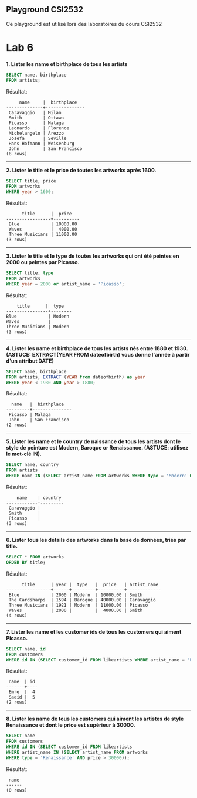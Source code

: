 ## Playground CSI2532

Ce playground est utilisé lors des laboratoires du cours CSI2532

# Lab 6

**1. Lister les name et birthplace de tous les artists**

```sql
SELECT name, birthplace
FROM artists;
```

Résultat:

```
     name     |  birthplace
--------------+---------------
 Caravaggio   | Milan
 Smith        | Ottawa
 Picasso      | Malaga
 Leonardo     | Florence
 Michelangelo | Arezzo
 Josefa       | Seville
 Hans Hofmann | Weisenburg
 John         | San Francisco
(8 rows)
```
---
**2. Lister le title et le price de toutes les artworks après 1600.**

```sql
SELECT title, price
FROM artworks
WHERE year > 1600;
```

Résultat:

```
      title      |  price
-----------------+----------
 Blue            | 10000.00
 Waves           |  4000.00
 Three Musicians | 11000.00
(3 rows)
```
---
**3. Lister le title et le type de toutes les artworks qui ont été peintes en 2000 ou peintes par Picasso.**
   
```sql
SELECT title, type
FROM artworks
WHERE year = 2000 or artist_name = 'Picasso';
```

Résultat:

```
    title      |  type
----------------+--------
Blue            | Modern
Waves           |
Three Musicians | Modern
(3 rows)
```
---
**4. Lister les name et birthplace de tous les artists nés entre 1880 et 1930. (ASTUCE: EXTRACT(YEAR FROM dateofbirth) vous donne l'année à partir d'un attribut DATE)**

```sql
SELECT name, birthplace
FROM artists, EXTRACT (YEAR from dateofbirth) as year
WHERE year < 1930 AND year > 1880;
```

Résultat:

```
  name   |  birthplace
---------+---------------
 Picasso | Malaga
 John    | San Francisco
(2 rows)
```
---
**5. Lister les name et le country de naissance de tous les artists dont le style de peinture est Modern, Baroque or Renaissance. (ASTUCE: utilisez le mot-clé IN).**

```sql
SELECT name, country 
FROM artists
WHERE name IN (SELECT artist_name FROM artworks WHERE type = 'Modern' OR type = 'Baroque' OR type = 'Renaissance');
```

Résultat:

```
    name    | country
------------+---------
 Caravaggio |
 Smith      |
 Picasso    |
(3 rows)
```
---
**6. Lister tous les détails des artworks dans la base de données, triés par title.**

```sql
SELECT * FROM artworks
ORDER BY title;
```

Résultat:

```
      title      | year |  type   |  price   | artist_name
-----------------+------+---------+----------+-------------
 Blue            | 2000 | Modern  | 10000.00 | Smith
 The Cardsharps  | 1594 | Baroque | 40000.00 | Caravaggio
 Three Musicians | 1921 | Modern  | 11000.00 | Picasso
 Waves           | 2000 |         |  4000.00 | Smith
(4 rows)
```
---
**7. Lister les name et les customer ids de tous les customers qui aiment Picasso.**

```sql
SELECT name, id
FROM customers
WHERE id IN (SELECT customer_id FROM likeartists WHERE artist_name = 'Picasso');
```

Résultat:

```
 name  | id
-------+----
 Emre  |  4
 Saeid |  5
(2 rows)
```
---
**8. Lister les name de tous les customers qui aiment les artistes de style Renaissance et dont le price est supérieur à 30000.**

```sql
SELECT name
FROM customers
WHERE id IN (SELECT customer_id FROM likeartists 
WHERE artist_name IN (SELECT artist_name FROM artworks
WHERE type = 'Renaissance' AND price > 30000));
```

Résultat:

```
 name
------
(0 rows)
```
